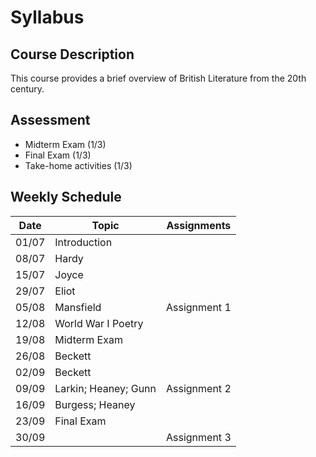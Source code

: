 # Syllabus

## Course Description
This course provides a brief overview of British Literature from the 20th century.

## Assessment
- Midterm Exam (1/3)
- Final Exam (1/3)
- Take-home activities (1/3)

## Weekly Schedule
| Date | Topic|Assignments|
|-|-|-|
| 01/07 | Introduction ||
| 08/07 | Hardy ||
| 15/07 | Joyce ||
| 29/07 | Eliot ||
| 05/08 | Mansfield | Assignment 1 |
| 12/08 | World War I Poetry||
| 19/08 | Midterm Exam||
| 26/08 | Beckett||
| 02/09 | Beckett||
| 09/09 | Larkin; Heaney; Gunn| Assignment 2|
| 16/09 | Burgess; Heaney||
| 23/09 | Final Exam||
| 30/09 | |Assignment 3|
